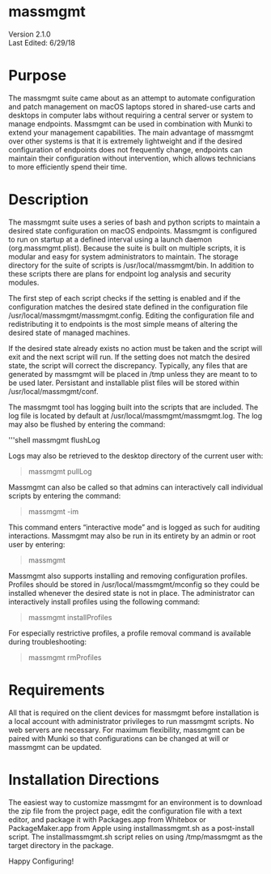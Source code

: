 # massmgmt
Version 2.1.0                                                           
Last Edited: 6/29/18                                                                                            

# Purpose
The massmgmt suite came about as an attempt to automate configuration and patch management
on macOS laptops stored in shared-use carts and desktops in computer labs without requiring a 
central server or system to manage endpoints. Massmgmt can be used in combination with Munki
to extend your management capabilities. The main advantage of massmgmt over other systems is
that it is extremely lightweight and if the desired configuration of endpoints does not
frequently change, endpoints can maintain their configuration without intervention, which 
allows technicians to more efficiently spend their time.

# Description
The massmgmt suite uses a series of bash and python scripts to maintain a desired 
state configuration on macOS endpoints. Massmgmt is configured to run on startup
at a defined interval using a launch daemon (org.massmgmt.plist). Because the 
suite is built on multiple scripts, it is modular and easy for system administrators to 
maintain. The storage directory for the suite of scripts is /usr/local/massmgmt/bin.
In addition to these scripts there are plans for endpoint log analysis and security
modules.

The first step of each script checks if the setting is enabled and if the 
configuration matches the desired state defined in the configuration file
/usr/local/massmgmt/massmgmt.config. Editing the configuration file and
redistributing it to endpoints is the most simple means of altering the desired
state of managed machines.

If the desired state already exists no action must be taken and the script will 
exit and the next script will run. If the setting does not match the desired 
state, the script will correct the discrepancy. Typically, any files that are 
generated by massmgmt will be placed in /tmp unless they are meant to to be used 
later. Persistant and installable plist files will be stored within 
/usr/local/massmgmt/conf.

The massmgmt tool has logging built into the scripts that are included. The
log file is located by default at /usr/local/massmgmt/massmgmt.log. The log may 
also be flushed by entering the command:

'''shell
massmgmt flushLog

Logs may also be retrieved to the desktop directory of the current user with:

> massmgmt pullLog

Massmgmt can also be called so that admins can interactively call individual scripts
by entering the command:

> massmgmt -im

This command enters “interactive mode” and is logged as such for auditing interactions.
Massmgmt may also be run in its entirety by an admin or root user by entering:

> massmgmt

Massmgmt also supports installing and removing configuration profiles. Profiles should
be stored in /usr/local/massmgmt/mconfig so they could be installed whenever the desired
state is not in place. The administrator can interactively install profiles using the
following command:

> massmgmt installProfiles

For especially restrictive profiles, a profile removal command is available during
troubleshooting:

> massmgmt rmProfiles

# Requirements

All that is required on the client devices for massmgmt before installation is a local account 
with administrator privileges to run massmgmt scripts. No web servers are 
necessary. For maximum flexibility, massmgmt can be paired with Munki so that configurations
can be changed at will or massmgmt can be updated.

# Installation Directions

The easiest way to customize massmgmt for an environment is to download the zip file
from the project page, edit the configuration file with a text editor, and package it
with Packages.app from Whitebox or PackageMaker.app from Apple using installmassmgmt.sh
as a post-install script. The installmassmgmt.sh script relies on using /tmp/massmgmt
as the target directory in the package.

Happy Configuring!
